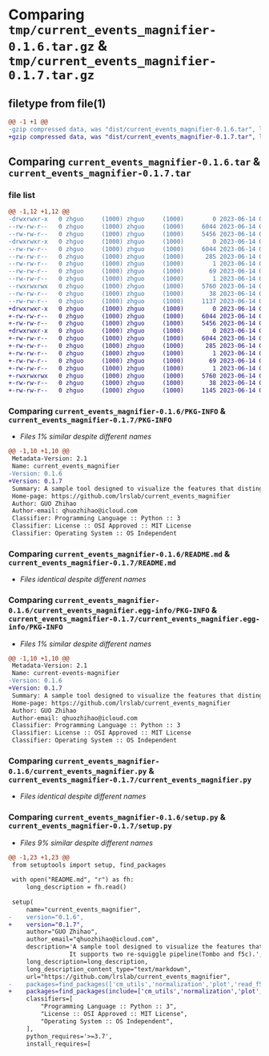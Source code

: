 # Comparing `tmp/current_events_magnifier-0.1.6.tar.gz` & `tmp/current_events_magnifier-0.1.7.tar.gz`

## filetype from file(1)

```diff
@@ -1 +1 @@
-gzip compressed data, was "dist/current_events_magnifier-0.1.6.tar", last modified: Wed Jun 14 09:36:29 2023, max compression
+gzip compressed data, was "dist/current_events_magnifier-0.1.7.tar", last modified: Wed Jun 14 09:38:02 2023, max compression
```

## Comparing `current_events_magnifier-0.1.6.tar` & `current_events_magnifier-0.1.7.tar`

### file list

```diff
@@ -1,12 +1,12 @@
-drwxrwxr-x   0 zhguo     (1000) zhguo     (1000)        0 2023-06-14 09:36:29.363047 current_events_magnifier-0.1.6/
--rw-rw-r--   0 zhguo     (1000) zhguo     (1000)     6044 2023-06-14 09:36:29.363047 current_events_magnifier-0.1.6/PKG-INFO
--rw-rw-r--   0 zhguo     (1000) zhguo     (1000)     5456 2023-06-14 08:59:36.000000 current_events_magnifier-0.1.6/README.md
-drwxrwxr-x   0 zhguo     (1000) zhguo     (1000)        0 2023-06-14 09:36:29.363047 current_events_magnifier-0.1.6/current_events_magnifier.egg-info/
--rw-rw-r--   0 zhguo     (1000) zhguo     (1000)     6044 2023-06-14 09:36:29.000000 current_events_magnifier-0.1.6/current_events_magnifier.egg-info/PKG-INFO
--rw-rw-r--   0 zhguo     (1000) zhguo     (1000)      285 2023-06-14 09:36:29.000000 current_events_magnifier-0.1.6/current_events_magnifier.egg-info/SOURCES.txt
--rw-rw-r--   0 zhguo     (1000) zhguo     (1000)        1 2023-06-14 09:36:29.000000 current_events_magnifier-0.1.6/current_events_magnifier.egg-info/dependency_links.txt
--rw-rw-r--   0 zhguo     (1000) zhguo     (1000)       69 2023-06-14 09:36:29.000000 current_events_magnifier-0.1.6/current_events_magnifier.egg-info/requires.txt
--rw-rw-r--   0 zhguo     (1000) zhguo     (1000)        1 2023-06-14 09:36:29.000000 current_events_magnifier-0.1.6/current_events_magnifier.egg-info/top_level.txt
--rwxrwxrwx   0 zhguo     (1000) zhguo     (1000)     5760 2023-06-14 09:21:54.000000 current_events_magnifier-0.1.6/current_events_magnifier.py
--rw-rw-r--   0 zhguo     (1000) zhguo     (1000)       38 2023-06-14 09:36:29.363047 current_events_magnifier-0.1.6/setup.cfg
--rw-rw-r--   0 zhguo     (1000) zhguo     (1000)     1137 2023-06-14 09:36:16.000000 current_events_magnifier-0.1.6/setup.py
+drwxrwxr-x   0 zhguo     (1000) zhguo     (1000)        0 2023-06-14 09:38:02.437392 current_events_magnifier-0.1.7/
+-rw-rw-r--   0 zhguo     (1000) zhguo     (1000)     6044 2023-06-14 09:38:02.437392 current_events_magnifier-0.1.7/PKG-INFO
+-rw-rw-r--   0 zhguo     (1000) zhguo     (1000)     5456 2023-06-14 08:59:36.000000 current_events_magnifier-0.1.7/README.md
+drwxrwxr-x   0 zhguo     (1000) zhguo     (1000)        0 2023-06-14 09:38:02.437392 current_events_magnifier-0.1.7/current_events_magnifier.egg-info/
+-rw-rw-r--   0 zhguo     (1000) zhguo     (1000)     6044 2023-06-14 09:38:02.000000 current_events_magnifier-0.1.7/current_events_magnifier.egg-info/PKG-INFO
+-rw-rw-r--   0 zhguo     (1000) zhguo     (1000)      285 2023-06-14 09:38:02.000000 current_events_magnifier-0.1.7/current_events_magnifier.egg-info/SOURCES.txt
+-rw-rw-r--   0 zhguo     (1000) zhguo     (1000)        1 2023-06-14 09:38:02.000000 current_events_magnifier-0.1.7/current_events_magnifier.egg-info/dependency_links.txt
+-rw-rw-r--   0 zhguo     (1000) zhguo     (1000)       69 2023-06-14 09:38:02.000000 current_events_magnifier-0.1.7/current_events_magnifier.egg-info/requires.txt
+-rw-rw-r--   0 zhguo     (1000) zhguo     (1000)        1 2023-06-14 09:38:02.000000 current_events_magnifier-0.1.7/current_events_magnifier.egg-info/top_level.txt
+-rwxrwxrwx   0 zhguo     (1000) zhguo     (1000)     5760 2023-06-14 09:21:54.000000 current_events_magnifier-0.1.7/current_events_magnifier.py
+-rw-rw-r--   0 zhguo     (1000) zhguo     (1000)       38 2023-06-14 09:38:02.437392 current_events_magnifier-0.1.7/setup.cfg
+-rw-rw-r--   0 zhguo     (1000) zhguo     (1000)     1145 2023-06-14 09:38:01.000000 current_events_magnifier-0.1.7/setup.py
```

### Comparing `current_events_magnifier-0.1.6/PKG-INFO` & `current_events_magnifier-0.1.7/PKG-INFO`

 * *Files 1% similar despite different names*

```diff
@@ -1,10 +1,10 @@
 Metadata-Version: 2.1
 Name: current_events_magnifier
-Version: 0.1.6
+Version: 0.1.7
 Summary: A sample tool designed to visualize the features that distinguish between two groups of ONT data at the site level.                It supports two re-squiggle pipeline(Tombo and f5c).
 Home-page: https://github.com/lrslab/current_events_magnifier
 Author: GUO Zhihao
 Author-email: qhuozhihao@icloud.com
 Classifier: Programming Language :: Python :: 3
 Classifier: License :: OSI Approved :: MIT License
 Classifier: Operating System :: OS Independent
```

### Comparing `current_events_magnifier-0.1.6/README.md` & `current_events_magnifier-0.1.7/README.md`

 * *Files identical despite different names*

### Comparing `current_events_magnifier-0.1.6/current_events_magnifier.egg-info/PKG-INFO` & `current_events_magnifier-0.1.7/current_events_magnifier.egg-info/PKG-INFO`

 * *Files 1% similar despite different names*

```diff
@@ -1,10 +1,10 @@
 Metadata-Version: 2.1
 Name: current-events-magnifier
-Version: 0.1.6
+Version: 0.1.7
 Summary: A sample tool designed to visualize the features that distinguish between two groups of ONT data at the site level.                It supports two re-squiggle pipeline(Tombo and f5c).
 Home-page: https://github.com/lrslab/current_events_magnifier
 Author: GUO Zhihao
 Author-email: qhuozhihao@icloud.com
 Classifier: Programming Language :: Python :: 3
 Classifier: License :: OSI Approved :: MIT License
 Classifier: Operating System :: OS Independent
```

### Comparing `current_events_magnifier-0.1.6/current_events_magnifier.py` & `current_events_magnifier-0.1.7/current_events_magnifier.py`

 * *Files identical despite different names*

### Comparing `current_events_magnifier-0.1.6/setup.py` & `current_events_magnifier-0.1.7/setup.py`

 * *Files 9% similar despite different names*

```diff
@@ -1,23 +1,23 @@
 from setuptools import setup, find_packages
 
 with open("README.md", "r") as fh:
     long_description = fh.read()
 
 setup(
     name="current_events_magnifier",
-    version="0.1.6",
+    version="0.1.7",
     author="GUO Zhihao",
     author_email="qhuozhihao@icloud.com",
     description='A sample tool designed to visualize the features that distinguish between two groups of ONT data at the site level.\
                 It supports two re-squiggle pipeline(Tombo and f5c).',
     long_description=long_description,
     long_description_content_type="text/markdown",
     url="https://github.com/lrslab/current_events_magnifier",
-    packages=find_packages(['cm_utils','normalization','plot','read_f5c_resquiggle','read_tombo_reqsuiggle','current_events_magnifier']),
+    packages=find_packages(include=['cm_utils','normalization','plot','read_f5c_resquiggle','read_tombo_reqsuiggle','current_events_magnifier']),
     classifiers=[
         "Programming Language :: Python :: 3",
         "License :: OSI Approved :: MIT License",
         "Operating System :: OS Independent",
     ],
     python_requires='>=3.7',
     install_requires=[
```


